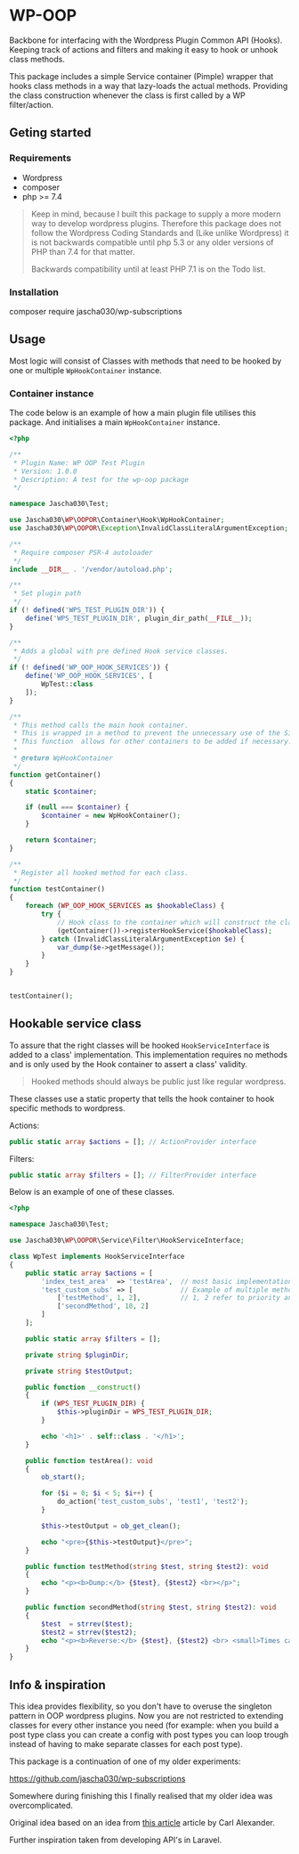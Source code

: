 # WP-OOP

Backbone for interfacing with the Wordpress Plugin Common API (Hooks). Keeping track of actions and filters and making it easy to hook or unhook class methods.

This package includes a simple Service container (Pimple) wrapper that hooks class methods in a way that lazy-loads the actual methods. Providing the class construction whenever the class is first called by a WP filter/action. 

## Geting started

### Requirements

- Wordpress
- composer
- php >= 7.4

> Keep in mind, because I built this package to supply a more modern way to develop wordpress plugins. 
> Therefore this package does not follow the Wordpress Coding Standards and (Like unlike Wordpress) it is not backwards compatible until php 5.3 or any older versions of PHP than 7.4 for that matter.
>
> Backwards compatibility until at least PHP 7.1 is on the Todo list. 

### Installation

composer require jascha030/wp-subscriptions



## Usage

Most logic will consist of Classes with methods that need to be hooked by one or multiple `WpHookContainer` instance.

### Container instance

The code below is an example of how a main plugin file utilises this package. And initialises a main `WpHookContainer` instance.

```php
<?php

/**
 * Plugin Name: WP OOP Test Plugin
 * Version: 1.0.0
 * Description: A test for the wp-oop package
 */

namespace Jascha030\Test;

use Jascha030\WP\OOPOR\Container\Hook\WpHookContainer;
use Jascha030\WP\OOPOR\Exception\InvalidClassLiteralArgumentException;

/**
 * Require composer PSR-4 autoloader
 */
include __DIR__ . '/vendor/autoload.php';

/**
 * Set plugin path
 */
if (! defined('WPS_TEST_PLUGIN_DIR')) {
    define('WPS_TEST_PLUGIN_DIR', plugin_dir_path(__FILE__));
}

/**
 * Adds a global with pre defined Hook service classes.
 */
if (! defined('WP_OOP_HOOK_SERVICES')) {
    define('WP_OOP_HOOK_SERVICES', [
        WpTest::class
    ]);
}

/**
 * This method calls the main hook container.
 * This is wrapped in a method to prevent the unnecessary use of the Singleton pattern.
 * This function  allows for other containers to be added if necessary.
 *
 * @return WpHookContainer
 */
function getContainer()
{
    static $container;

    if (null === $container) {
        $container = new WpHookContainer();
    }

    return $container;
}

/**
 * Register all hooked method for each class.
 */
function testContainer()
{
    foreach (WP_OOP_HOOK_SERVICES as $hookableClass) {
        try {
            // Hook class to the container which will construct the class upon first call by a wordpress hook.
            (getContainer())->registerHookService($hookableClass);
        } catch (InvalidClassLiteralArgumentException $e) {
            var_dump($e->getMessage());
        }
    }
}


testContainer();
```

## Hookable service class

To assure that the right classes will be hooked `HookServiceInterface` is added to a class' implementation.
This implementation requires no methods and is only used by the Hook container to assert a class' validity.

> Hooked methods should always be public just like regular wordpress.

These classes use a static property that tells the hook container to hook specific methods to wordpress.

Actions:

```php
public static array $actions = []; // ActionProvider interface
```

Filters:

```php
public static array $filters = []; // FilterProvider interface
```

Below is an example of one of these classes.

```php
<?php

namespace Jascha030\Test;

use Jascha030\WP\OOPOR\Service\Filter\HookServiceInterface;

class WpTest implements HookServiceInterface
{
    public static array $actions = [
        'index_test_area'  => 'testArea',  // most basic implementation: Hook => method
        'test_custom_subs' => [            // Example of multiple methods hooked to one action hook
            ['testMethod', 1, 2],          // 1, 2 refer to priority and expected arguments
            ['secondMethod', 10, 2]
        ]
    ];

    public static array $filters = [];

    private string $pluginDir;

    private string $testOutput;

    public function __construct()
    {
        if (WPS_TEST_PLUGIN_DIR) {
            $this->pluginDir = WPS_TEST_PLUGIN_DIR;
        }

        echo '<h1>' . self::class . '</h1>';
    }

    public function testArea(): void
    {
        ob_start();

        for ($i = 0; $i < 5; $i++) {
            do_action('test_custom_subs', 'test1', 'test2');
        }

        $this->testOutput = ob_get_clean();

        echo "<pre>{$this->testOutput}</pre>";
    }

    public function testMethod(string $test, string $test2): void
    {
        echo "<p><b>Dump:</b> {$test}, {$test2} <br></p>";
    }

    public function secondMethod(string $test, string $test2): void
    {
        $test  = strrev($test);
        $test2 = strrev($test2);
        echo "<p><b>Reverse:</b> {$test}, {$test2} <br> <small>Times called: {$this->called}</small></p>";
    }
}

```
 
 ## Info & inspiration

 This idea provides flexibility, so you don't have to overuse the singleton pattern in OOP wordpress plugins. 
 Now you are not restricted to extending classes for every other instance you need (for example: when you build a post type class you can create a config with post types you can loop trough instead of having to make separate classes for each post type).
 
 This package is a continuation of one of my older experiments:
 
 https://github.com/jascha030/wp-subscriptions
 
 Somewhere during finishing this I finally realised that my older idea was overcomplicated.
 
 Original idea based on an idea from [this article](https://carlalexander.ca/polymorphism-wordpress-interfaces/) article by Carl Alexander.
 
 Further inspiration taken from developing API's in Laravel.
 

 
